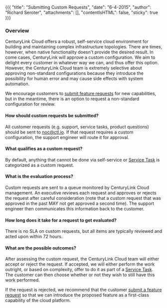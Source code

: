 {{{
  "title": "Submitting Custom Requests",
  "date": "6-4-2015",
  "author": "Richard Seroter",
  "attachments": [],
  "contentIsHTML": false,
  "sticky": true
}}}

### Overview
CenturyLink Cloud offers a robust, self-service cloud environment for building and maintaining complex infrastructure topologies. There are times, however, when native functionality doesn't provide the desired result. In come cases, CenturyLink will approve a custom configuration. We aim to delight every customer in whatever way we can, and thus offer this option. However,  the CenturyLink Cloud team is extremely selective about approving non-standard configurations because they introduce the possibility for human error and may cause side effects with system automation.

We encourage customers to [submit feature requests](../Support/how-do-i-submit-a-feature-request.md) for new capabilities, but in the meantime, there is an option to request a non-standard configuration for review.

#### How should custom requests be submitted?
All customer requests (e.g. support, service tasks, product questions) should be sent to [noc@ctl.io](mailto:noc@ctl.io). If that request requires a custom configuration, the support engineer will route it for approval.

#### What qualifies as a custom request?
By default, anything that cannot be done via self-service or [Service Task](https://www.centurylinkcloud.com/service-tasks/) is categorized as a custom request.

#### What is the evaluation process?
Custom requests are sent to a queue monitored by CenturyLink Cloud management. An executive reviews each request and approves or rejects the request after careful consideration (note that a custom request that was approved in the past MAY not get approved a second time). The support engineer then communicates this information back to the customer.

#### How long does it take for a request to get evaluated?
There is no SLA on custom requests, but all items are typically reviewed and acted upon within 72 hours.

#### What are the possible outcomes?
After assessing the custom request, the CenturyLink Cloud team will either accept or reject the request. If accepted, we will either perform the work outright, or based on complexity, offer to do it as part of a [Service Task](https://www.centurylinkcloud.com/service-tasks/). The customer can then choose whether or not they wish to still have this work performed.

If the request is rejected, we recommend that the customer [submit a feature request](../Support/how-do-i-submit-a-feature-request.md) so that we can introduce the proposed feature as a first-class capability of the cloud platform.
